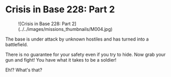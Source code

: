 # Crisis in Base 228: Part 2

<figure markdown>
  ![Crisis in Base 228: Part 2](../../images/missions_thumbnails/M004.jpg)
</figure>

The base is under attack by unknown hostiles and has turned into a battlefield.

There is no guarantee for your safety even if you try to hide. Now grab your gun and fight! You have what it takes to be a soldier!

Eh!?
What's that?
